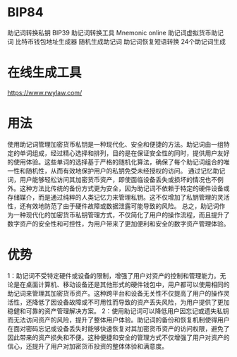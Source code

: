 # BIP84
助记词转换私钥
BIP39
助记词转换工具
Mnemonic online
助记词虚拟货币助记词
比特币钱包地址生成器
随机生成助记词
助记词恢复短语转换
24个助记词生成
# 在线生成工具
https://www.rwylaw.com/
# 用法
使用助记词管理加密货币私钥是一种现代化、安全和便捷的方法。助记词由一组特定的单词组成，经过精心选择和排列，目的是在保证安全性的同时，提供用户友好的使用体验。这些单词的选择基于严格的随机化算法，确保了每个助记词组合的唯一性和随机性，从而有效地保护用户的私钥免受未经授权的访问。
通过记忆助记词，用户能够轻松访问其加密货币资产，即使面临设备丢失或损坏的情况也不例外。这种方法比传统的备份方式更为安全，因为助记词不依赖于特定的硬件设备或存储媒介，而是通过纯粹的人类记忆力来管理私钥。这不仅增加了私钥管理的灵活性，还有效地防范了由于硬件故障或数据泄露可能导致的风险。
总之，助记词作为一种现代化的加密货币私钥管理方式，不仅简化了用户的操作流程，而且提升了数字资产的安全性和可控性，为用户带来了更加便利和安全的数字资产管理体验。
# 优势
1：助记词不受特定硬件或设备的限制，增强了用户对资产的控制和管理能力。无论是在桌面计算机、移动设备还是其他形式的硬件钱包中，用户都可以使用相同的助记词来管理其加密货币资产。这种跨平台和设备无关性不仅提高了用户的操作灵活性，还降低了因设备故障或不可用性而导致的资产丢失风险，为用户提供了更加稳健和可靠的资产管理解决方案。
2：使用助记词可以降低用户因忘记或遗失私钥而无法访问资产的风险，提升了整体用户体验。助记词的备份和恢复机制使得用户在面对密码忘记或设备丢失时能够快速恢复对其加密货币资产的访问权限，避免了因此带来的资产损失和不便。这种便捷和安全的管理方式不仅增强了用户对资产的信心，还提升了用户对加密货币投资的整体体验和满意度。
